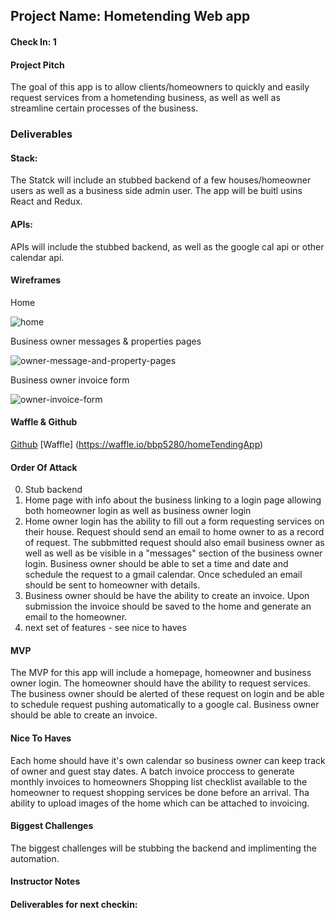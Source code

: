 
## Project Name: Hometending Web app

#### Check In: 1

#### Project Pitch
The goal of this app is to allow clients/homeowners to quickly and easily request services from a hometending business, as well as well as streamline certain processes of the business. 

### Deliverables

#### Stack:
The Statck will include an stubbed backend of a few houses/homeowner users as well as a business side admin user.
The app will be buitl usins React and Redux. 

#### APIs:
APIs will include the stubbed backend, as well as the google cal api or other calendar api. 

#### Wireframes

Home

![home](https://user-images.githubusercontent.com/26842728/32000772-08ec3790-b955-11e7-83f9-191a1d8b81f0.jpg)

Business owner messages & properties pages

![owner-message-and-property-pages](https://user-images.githubusercontent.com/26842728/32000815-2b77dbde-b955-11e7-8ab8-92e0787c2f23.jpg)

Business owner invoice form

![owner-invoice-form](https://user-images.githubusercontent.com/26842728/32000910-6b424db2-b955-11e7-9933-b1b841446e8f.jpg)

#### Waffle & Github
[Github](https://github.com/bbp5280/homeTendingApp) 
[Waffle] (https://waffle.io/bbp5280/homeTendingApp)

#### Order Of Attack
0. Stub backend
1. Home page with info about the business linking to a login page allowing both homeowner login as well as business owner login
2. Home owner login has the ability to fill out a form requesting services on their house. Request should send an email to home owner to as a record of request. The subbmitted request should also email business owner as well as well as be visible in a "messages" section of the business owner login. Business owner should be able to set a time and date and schedule the request to a gmail calendar. Once scheduled an email should be sent to homeowner with details. 
3. Business owner should be have the ability to create an invoice. Upon submission the invoice should be saved to the home and generate an email to the homeowner. 
4. next set of features - see nice to haves

#### MVP
The MVP for this app will include a homepage, homeowner and business owner login. The homeowner should have the ability to request services. The business owner should be alerted of these request on login and be able to schedule request pushing automatically to a google cal. Business owner should be able to create an invoice. 

#### Nice To Haves
Each home should have it's own calendar so business owner can keep track of owner and guest stay dates.
A batch invoice proccess to generate monthly invoices to homeowners
Shopping list checklist available to the homeowner to request shopping services be done before an arrival. 
Tha ability to upload images of the home which can be attached to invoicing. 

#### Biggest Challenges
The biggest challenges will be stubbing the backend and implimenting the automation. 

#### Instructor Notes

#### Deliverables for next checkin:
